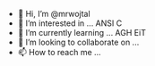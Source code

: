 - 👋 Hi, I’m @mrwojtal
- 👀 I’m interested in ... ANSI C 
- 🌱 I’m currently learning ... AGH EiT
- 💞️ I’m looking to collaborate on ...
- 📫 How to reach me ... 

<!---
mrwojtal/mrwojtal is a ✨ special ✨ repository because its `README.md` (this file) appears on your GitHub profile.
You can click the Preview link to take a look at your changes.
--->

